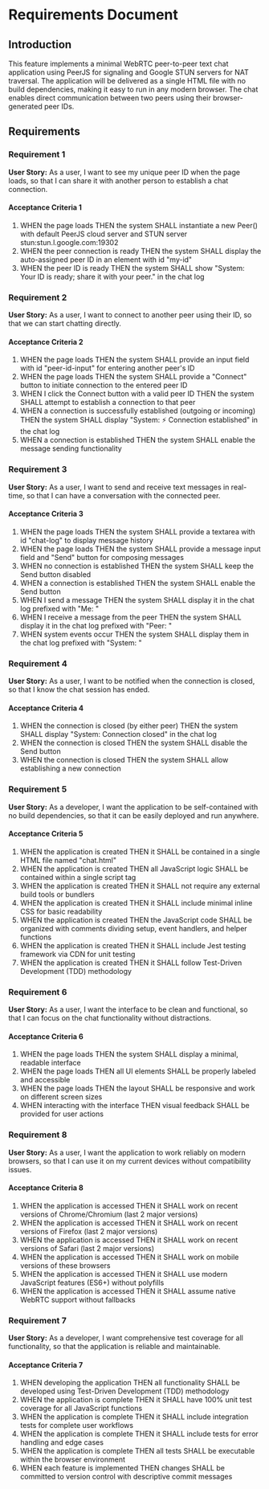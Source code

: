 # Requirements Document

## Introduction

This feature implements a minimal WebRTC peer-to-peer text chat application using PeerJS for signaling and Google STUN servers for NAT traversal. The application will be delivered as a single HTML file with no build dependencies, making it easy to run in any modern browser. The chat enables direct communication between two peers using their browser-generated peer IDs.

## Requirements

### Requirement 1

**User Story:** As a user, I want to see my unique peer ID when the page loads, so that I can share it with another person to establish a chat connection.

#### Acceptance Criteria 1

1. WHEN the page loads THEN the system SHALL instantiate a new Peer() with default PeerJS cloud server and STUN server stun:stun.l.google.com:19302
2. WHEN the peer connection is ready THEN the system SHALL display the auto-assigned peer ID in an element with id "my-id"
3. WHEN the peer ID is ready THEN the system SHALL show "System: Your ID is ready; share it with your peer." in the chat log

### Requirement 2

**User Story:** As a user, I want to connect to another peer using their ID, so that we can start chatting directly.

#### Acceptance Criteria 2

1. WHEN the page loads THEN the system SHALL provide an input field with id "peer-id-input" for entering another peer's ID
2. WHEN the page loads THEN the system SHALL provide a "Connect" button to initiate connection to the entered peer ID
3. WHEN I click the Connect button with a valid peer ID THEN the system SHALL attempt to establish a connection to that peer
4. WHEN a connection is successfully established (outgoing or incoming) THEN the system SHALL display "System: ⚡ Connection established" in the chat log
5. WHEN a connection is established THEN the system SHALL enable the message sending functionality

### Requirement 3

**User Story:** As a user, I want to send and receive text messages in real-time, so that I can have a conversation with the connected peer.

#### Acceptance Criteria 3

1. WHEN the page loads THEN the system SHALL provide a textarea with id "chat-log" to display message history
2. WHEN the page loads THEN the system SHALL provide a message input field and "Send" button for composing messages
3. WHEN no connection is established THEN the system SHALL keep the Send button disabled
4. WHEN a connection is established THEN the system SHALL enable the Send button
5. WHEN I send a message THEN the system SHALL display it in the chat log prefixed with "Me: "
6. WHEN I receive a message from the peer THEN the system SHALL display it in the chat log prefixed with "Peer: "
7. WHEN system events occur THEN the system SHALL display them in the chat log prefixed with "System: "

### Requirement 4

**User Story:** As a user, I want to be notified when the connection is closed, so that I know the chat session has ended.

#### Acceptance Criteria 4

1. WHEN the connection is closed (by either peer) THEN the system SHALL display "System: Connection closed" in the chat log
2. WHEN the connection is closed THEN the system SHALL disable the Send button
3. WHEN the connection is closed THEN the system SHALL allow establishing a new connection

### Requirement 5

**User Story:** As a developer, I want the application to be self-contained with no build dependencies, so that it can be easily deployed and run anywhere.

#### Acceptance Criteria 5

1. WHEN the application is created THEN it SHALL be contained in a single HTML file named "chat.html"
2. WHEN the application is created THEN all JavaScript logic SHALL be contained within a single script tag
3. WHEN the application is created THEN it SHALL not require any external build tools or bundlers
4. WHEN the application is created THEN it SHALL include minimal inline CSS for basic readability
5. WHEN the application is created THEN the JavaScript code SHALL be organized with comments dividing setup, event handlers, and helper functions
6. WHEN the application is created THEN it SHALL include Jest testing framework via CDN for unit testing
7. WHEN the application is created THEN it SHALL follow Test-Driven Development (TDD) methodology

### Requirement 6

**User Story:** As a user, I want the interface to be clean and functional, so that I can focus on the chat functionality without distractions.

#### Acceptance Criteria 6

1. WHEN the page loads THEN the system SHALL display a minimal, readable interface
2. WHEN the page loads THEN all UI elements SHALL be properly labeled and accessible
3. WHEN the page loads THEN the layout SHALL be responsive and work on different screen sizes
4. WHEN interacting with the interface THEN visual feedback SHALL be provided for user actions

### Requirement 8

**User Story:** As a user, I want the application to work reliably on modern browsers, so that I can use it on my current devices without compatibility issues.

#### Acceptance Criteria 8

1. WHEN the application is accessed THEN it SHALL work on recent versions of Chrome/Chromium (last 2 major versions)
2. WHEN the application is accessed THEN it SHALL work on recent versions of Firefox (last 2 major versions)
3. WHEN the application is accessed THEN it SHALL work on recent versions of Safari (last 2 major versions)
4. WHEN the application is accessed THEN it SHALL work on mobile versions of these browsers
5. WHEN the application is accessed THEN it SHALL use modern JavaScript features (ES6+) without polyfills
6. WHEN the application is accessed THEN it SHALL assume native WebRTC support without fallbacks

### Requirement 7

**User Story:** As a developer, I want comprehensive test coverage for all functionality, so that the application is reliable and maintainable.

#### Acceptance Criteria 7

1. WHEN developing the application THEN all functionality SHALL be developed using Test-Driven Development (TDD) methodology
2. WHEN the application is complete THEN it SHALL have 100% unit test coverage for all JavaScript functions
3. WHEN the application is complete THEN it SHALL include integration tests for complete user workflows
4. WHEN the application is complete THEN it SHALL include tests for error handling and edge cases
5. WHEN the application is complete THEN all tests SHALL be executable within the browser environment
6. WHEN each feature is implemented THEN changes SHALL be committed to version control with descriptive commit messages